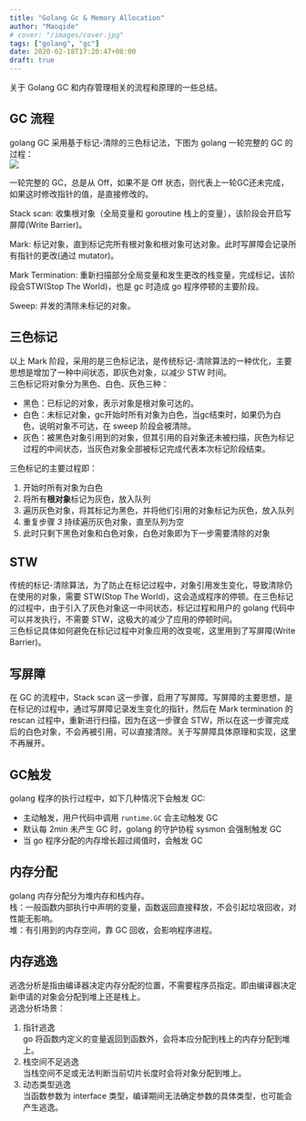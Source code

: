 ```yaml
---
title: "Golang Gc & Memory Allocation"
author: "Maoqide"
# cover: "/images/cover.jpg"
tags: ["golang", "gc"]
date: 2020-02-18T17:20:47+08:00
draft: true
---
```


关于 Golang GC 和内存管理相关的流程和原理的一些总结。    
<!--more-->

## GC 流程
golang GC 采用基于标记-清除的三色标记法，下图为 golang 一轮完整的 GC 的过程：    
![](/media/posts/golang/golang-gc/GC-Algorithm-Phases.png)    

一轮完整的 GC，总是从 Off，如果不是 Off 状态，则代表上一轮GC还未完成，如果这时修改指针的值，是直接修改的。    

Stack scan: 收集根对象（全局变量和 goroutine 栈上的变量），该阶段会开启写屏障(Write Barrier)。   

Mark: 标记对象，直到标记完所有根对象和根对象可达对象。此时写屏障会记录所有指针的更改(通过 mutator)。    

Mark Termination: 重新扫描部分全局变量和发生更改的栈变量，完成标记，该阶段会STW(Stop The World)，也是 gc 时造成 go 程序停顿的主要阶段。    

Sweep: 并发的清除未标记的对象。    

## 三色标记
以上 Mark 阶段，采用的是三色标记法，是传统标记-清除算法的一种优化，主要思想是增加了一种中间状态，即灰色对象，以减少 STW 时间。    
三色标记将对象分为黑色、白色、灰色三种：    
- 黑色：已标记的对象，表示对象是根对象可达的。    
- 白色：未标记对象，gc开始时所有对象为白色，当gc结束时，如果仍为白色，说明对象不可达，在 sweep 阶段会被清除。    
- 灰色：被黑色对象引用到的对象，但其引用的自对象还未被扫描，灰色为标记过程的中间状态，当灰色对象全部被标记完成代表本次标记阶段结束。    

三色标记的主要过程即：    
1. 开始时所有对象为白色    
2. 将所有**根对象**标记为灰色，放入队列    
3. 遍历灰色对象，将其标记为黑色，并将他们引用的对象标记为灰色，放入队列    
4. 重复步骤 *3* 持续遍历灰色对象，直至队列为空    
5. 此时只剩下黑色对象和白色对象，白色对象即为下一步需要清除的对象    

## STW
传统的标记-清除算法，为了防止在标记过程中，对象引用发生变化，导致清除仍在使用的对象，需要 STW(Stop The World)，这会造成程序的停顿。在三色标记的过程中，由于引入了灰色对象这一中间状态，标记过程和用户的 golang 代码中可以并发执行，不需要 STW，这极大的减少了应用的停顿时间。    
三色标记具体如何避免在标记过程中对象应用的改变呢，这里用到了写屏障(Write Barrier)。    

## 写屏障
在 GC 的流程中，Stack scan 这一步骤，启用了写屏障。写屏障的主要思想，是在标记的过程中，通过写屏障记录发生变化的指针，然后在 Mark termination 的 rescan 过程中，重新进行扫描，因为在这一步骤会 STW，所以在这一步骤完成后的白色对象，不会再被引用，可以直接清除。关于写屏障具体原理和实现，这里不再展开。    

## GC触发
golang 程序的执行过程中，如下几种情况下会触发 GC:    
- 主动触发，用户代码中调用 `runtime.GC` 会主动触发 GC     
- 默认每 2min 未产生 GC 时，golang 的守护协程 sysmon 会强制触发 GC    
- 当 go 程序分配的内存增长超过阈值时，会触发 GC    

## 内存分配
golang 内存分配分为堆内存和栈内存。    
栈：一般函数内部执行中声明的变量，函数返回直接释放，不会引起垃圾回收，对性能无影响。    
堆：有引用到的内存空间，靠 GC 回收，会影响程序进程。    

## 内存逃逸
逃逸分析是指由编译器决定内存分配的位置，不需要程序员指定。即由编译器决定新申请的对象会分配到堆上还是栈上。    
逃逸分析场景：    
1. 指针逃逸    
   go 将函数内定义的变量返回到函数外，会将本应分配到栈上的内存分配到堆上。    
2. 栈空间不足逃逸    
   当栈空间不足或无法判断当前切片长度时会将对象分配到堆上。    
3. 动态类型逃逸    
   当函数参数为 interface 类型，编译期间无法确定参数的具体类型，也可能会产生逃逸。     
   
